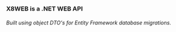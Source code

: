 <h3>X8WEB is a .NET WEB API</h3>

<h6>Built using object DTO's for Entity Framework database migrations.</h6>
